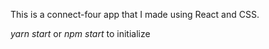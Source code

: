 This is a connect-four app that I made using React and CSS.

*yarn start* or *npm start* to initialize